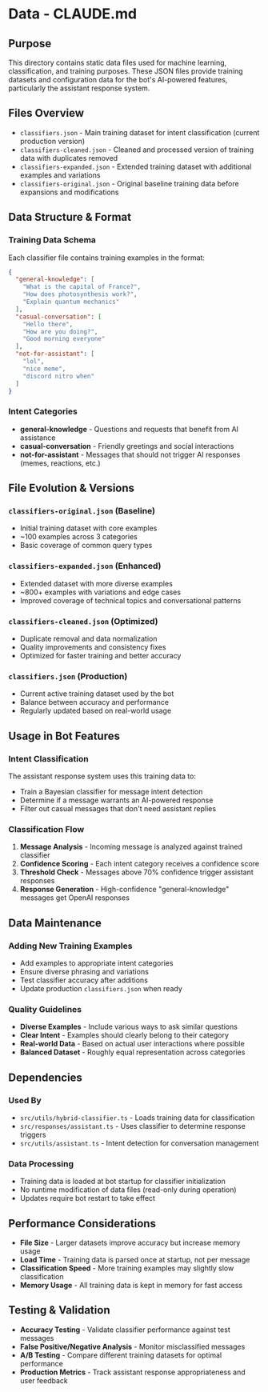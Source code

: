 # Data - CLAUDE.md

## Purpose
This directory contains static data files used for machine learning, classification, and training purposes. These JSON files provide training datasets and configuration data for the bot's AI-powered features, particularly the assistant response system.

## Files Overview
- `classifiers.json` - Main training dataset for intent classification (current production version)
- `classifiers-cleaned.json` - Cleaned and processed version of training data with duplicates removed
- `classifiers-expanded.json` - Extended training dataset with additional examples and variations
- `classifiers-original.json` - Original baseline training data before expansions and modifications

## Data Structure & Format

### Training Data Schema
Each classifier file contains training examples in the format:
```json
{
  "general-knowledge": [
    "What is the capital of France?",
    "How does photosynthesis work?",
    "Explain quantum mechanics"
  ],
  "casual-conversation": [
    "Hello there",
    "How are you doing?",
    "Good morning everyone"
  ],
  "not-for-assistant": [
    "lol",
    "nice meme",
    "discord nitro when"
  ]
}
```

### Intent Categories
- **general-knowledge** - Questions and requests that benefit from AI assistance
- **casual-conversation** - Friendly greetings and social interactions  
- **not-for-assistant** - Messages that should not trigger AI responses (memes, reactions, etc.)

## File Evolution & Versions

### `classifiers-original.json` (Baseline)
- Initial training dataset with core examples
- ~100 examples across 3 categories
- Basic coverage of common query types

### `classifiers-expanded.json` (Enhanced)
- Extended dataset with more diverse examples
- ~800+ examples with variations and edge cases
- Improved coverage of technical topics and conversational patterns

### `classifiers-cleaned.json` (Optimized)
- Duplicate removal and data normalization
- Quality improvements and consistency fixes
- Optimized for faster training and better accuracy

### `classifiers.json` (Production)
- Current active training dataset used by the bot
- Balance between accuracy and performance
- Regularly updated based on real-world usage

## Usage in Bot Features

### Intent Classification
The assistant response system uses this training data to:
- Train a Bayesian classifier for message intent detection
- Determine if a message warrants an AI-powered response
- Filter out casual messages that don't need assistant replies

### Classification Flow
1. **Message Analysis** - Incoming message is analyzed against trained classifier
2. **Confidence Scoring** - Each intent category receives a confidence score
3. **Threshold Check** - Messages above 70% confidence trigger assistant responses
4. **Response Generation** - High-confidence "general-knowledge" messages get OpenAI responses

## Data Maintenance

### Adding New Training Examples
- Add examples to appropriate intent categories
- Ensure diverse phrasing and variations
- Test classifier accuracy after additions
- Update production `classifiers.json` when ready

### Quality Guidelines
- **Diverse Examples** - Include various ways to ask similar questions
- **Clear Intent** - Examples should clearly belong to their category
- **Real-world Data** - Based on actual user interactions where possible
- **Balanced Dataset** - Roughly equal representation across categories

## Dependencies
### Used By
- `src/utils/hybrid-classifier.ts` - Loads training data for classification
- `src/responses/assistant.ts` - Uses classifier to determine response triggers
- `src/utils/assistant.ts` - Intent detection for conversation management

### Data Processing
- Training data is loaded at bot startup for classifier initialization
- No runtime modification of data files (read-only during operation)
- Updates require bot restart to take effect

## Performance Considerations
- **File Size** - Larger datasets improve accuracy but increase memory usage
- **Load Time** - Training data is parsed once at startup, not per message
- **Classification Speed** - More training examples may slightly slow classification
- **Memory Usage** - All training data is kept in memory for fast access

## Testing & Validation
- **Accuracy Testing** - Validate classifier performance against test messages
- **False Positive/Negative Analysis** - Monitor misclassified messages
- **A/B Testing** - Compare different training datasets for optimal performance
- **Production Metrics** - Track assistant response appropriateness and user feedback